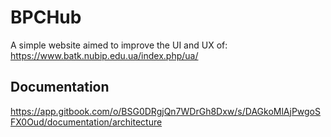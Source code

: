 # BPCHub

A simple website aimed to improve the UI and UX of: https://www.batk.nubip.edu.ua/index.php/ua/

## Documentation

https://app.gitbook.com/o/BSG0DRgjQn7WDrGh8Dxw/s/DAGkoMlAjPwgoSFX0Oud/documentation/architecture
